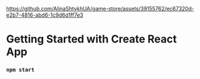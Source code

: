 

https://github.com/AlinaShtykhUA/game-store/assets/39155762/ec67320d-e2b7-4816-abd6-1c9d6d1ff7e3




# Getting Started with Create React App

### `npm start`


